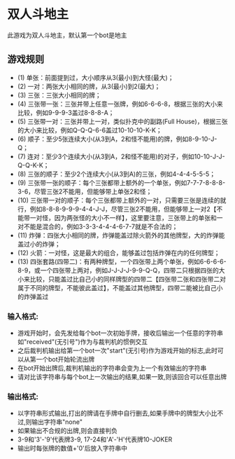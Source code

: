# 双人斗地主
此游戏为双人斗地主，默认第一个bot是地主

## 游戏规则
+ (1) 单张：前面提到过，大小顺序从3(最小)到大怪(最大)；
+ (2) 一对：两张大小相同的牌，从3(最小)到2(最大)；
+ (3) 三张：三张大小相同的牌；
+ (4) 三张带一张：三张并带上任意一张牌，例如6-6-6-8，根据三张的大小来比较，例如9-9-9-3盖过8-8-8-A；
+ (5) 三张带一对：三张并带上一对，类似扑克中的副路(Full House)，根据三张的大小来比较，例如Q-Q-Q-6-6盖过10-10-10-K-K；
+ (6) 顺子：至少5张连续大小(从3到A，2和怪不能用)的牌，例如8-9-10-J-Q；
+ (7) 连对：至少3个连续大小(从3到A，2和怪不能用)的对子，例如10-10-J-J-Q-Q-K-K；
+ (8) 三张的顺子：至少2个连续大小(从3到A)的三张，例如4-4-4-5-5-5；
+ (9) 三张带一张的顺子：每个三张都带上额外的一个单张，例如7-7-7-8-8-8-3-6，尽管三张2不能用，但能够带上单张2和怪；
+ (10) 三张带一对的顺子：每个三张都带上额外的一对，只需要三张是连续的就行，例如8-8-8-9-9-9-4-4-J-J，尽管三张2不能用，但能够带上一对2【不能带一对怪，因为两张怪的大小不一样】，这里要注意，三张带上的单张和一对不能是混合的，例如3-3-3-4-4-4-6-7-7就是不合法的；
+ (11) 炸弹：四张大小相同的牌，炸弹能盖过除火箭外的其他牌型，大的炸弹能盖过小的炸弹；
+ (12) 火箭：一对怪，这是最大的组合，能够盖过包括炸弹在内的任何牌型；
+ (13) 四张套路(四带二)：有两种牌型，一个四张带上两个单张，例如6-6-6-6-8-9，或一个四张带上两对，例如J-J-J-J-9-9-Q-Q，四带二只根据四张的大小来比较，只能盖过比自己小的同样牌型的四带二【四张带二张和四张带二对属于不同的牌型，不能彼此盖过】，不能盖过其他牌型，四带二能被比自己小的炸弹盖过

### 输入格式:
+ 游戏开始时，会先发给每个bot一次初始手牌，接收后输出一个任意的字符串如"received"(无引号")作为与裁判机的惯例交互
+ 之后裁判机输出给第一个bot一次"start"(无引号)作为游戏开始的标志,此时可以从第一个bot开始轮流出牌
+ 在bot开始出牌后,裁判机输出的字符串会变为上一个有效输出的字符串
+ 请对比该字符串与每个bot上一次输出的结果,如果一致,则该回合可以任意出牌

### 输出格式:
+ 以字符串形式输出,打出的牌请在手牌中自行删去,如果手牌中的牌型大小比不过,则输出字符串"none"
+ 如果输出不合规的出牌,则会直接判负
+ 3-9和'3'-'9'代表牌3-9, 17-24和'A'-'H'代表牌10-JOKER
+ 输出时每张牌的数值+'0'后放入字符串中